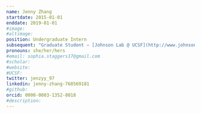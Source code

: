 ```yaml
---
name: Jenny Zhang
startdate: 2015-01-01
enddate: 2019-01-01
#image:
#altimage:
position: Undergraduate Intern
subsequent: "Graduate Student – [Johnson Lab @ UCSF](http://www.johnsonlab.ucsf.edu)"
pronouns: she/her/hers
#email: sophia.staggers17@gmail.com
#scholar:
#website:
#UCSF:
twitter: jenzyy_97
linkedin: jenny-zhang-768569181
#github:
orcid: 0000-0003-1352-8018
#description:
---
```

